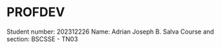 # PROFDEV

Student number: 202312226
Name: Adrian Joseph B. Salva
Course and section: BSCSSE - TN03

